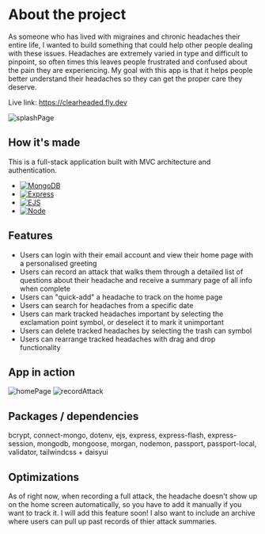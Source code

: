 # About the project
As someone who has lived with migraines and chronic headaches their entire life, I wanted to build something that could help other people dealing with these issues. Headaches are extremely varied in type and difficult to pinpoint, so often times this leaves people frustrated and confused about the pain they are experiencing. My goal with this app is that it helps people better understand their headaches so they can get the proper care they deserve.

Live link: https://clearheaded.fly.dev

![splashPage](https://user-images.githubusercontent.com/106822556/197843479-a0ce536e-5c93-4f23-8086-86df48ab3f80.gif)

## How it's made
This is a full-stack application built with MVC architecture and authentication.
* [![MongoDB][MongoDB]][MongoDB-url]
* [![Express][Express.js]][Express-url]
* [![EJS][EJS]][EJS-url]
* [![Node][Node.js]][Node-url]

## Features
* Users can login with their email account and view their home page with a personalised greeting
* Users can record an attack that walks them through a detailed list of questions about their headache and receive a summary page of all info when complete
* Users can "quick-add" a headache to track on the home page
* Users can search for headaches from a specific date
* Users can mark tracked headaches important by selecting the exclamation point symbol, or deselect it to mark it unimportant
* Users can delete tracked headaches by selecting the trash can symbol
* Users can rearrange tracked headaches with drag and drop functionality

## App in action
![homePage](https://user-images.githubusercontent.com/106822556/197908836-a2903917-7791-41e9-a834-3425a151f683.gif)
![recordAttack](https://user-images.githubusercontent.com/106822556/197914014-f9634cf1-1957-4950-8010-8706815cc6d3.gif)

## Packages / dependencies
bcrypt, connect-mongo, dotenv, ejs, express, express-flash, express-session, mongodb, mongoose, morgan, nodemon, passport, passport-local, validator, tailwindcss + daisyui

## Optimizations
As of right now, when recording a full attack, the headache doesn't show up on the home screen automatically, so you have to add it manually if you want to track it. I will add this feature soon! I also want to include an archive where users can pull up past records of thier attack summaries. 

<!-- MARKDOWN LINKS & IMAGES -->
<!-- https://www.markdownguide.org/basic-syntax/#reference-style-links -->

[Node.js]: https://img.shields.io/badge/Node.js-233056?style=flat&logo=nodedotjs&logoColor=339933
[Node-url]: https://nodejs.org/en/
[Express.js]: https://img.shields.io/badge/Express-eeeeee?style=flat&logo=express&logoColor=000000
[Express-url]: https://expressjs.com
[MongoDB]: https://img.shields.io/badge/MongoDB-023430?style=flat&logo=mongodb&logoColor=00ed64
[MongoDB-url]: https://www.mongodb.com
[EJS]: https://img.shields.io/badge/-EJS-%238f3d3d?style=flat&logo=javascript&logoColor=ffffff
[EJS-url]: https://ejs.co
